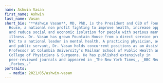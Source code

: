 ```yaml
---
name: Ashwin Vasan
first_name: Ashwin
last_name: Vasan
short_bio: "**Ashwin Vasan**, MD, PhD, is the President and CEO of Fountain
  House, a national non profit fighting to improve health, increase opportunity
  and reduce social and economic isolation for people with serious mental
  illness. Dr. Vasan has grown Fountain House from a direct service provider in
  NYC to a national leader in mental health. A practicing physician, academic,
  and public servant, Dr. Vasan holds concurrent positions as an Assistant
  Professor at Columbia University’s Mailman School of Public Health and Vagelos
  College of Physicians & Surgeons. He has published extensively in
  peer-reviewed journals and appeared in _The New York Times_, _BBC News_, and
  _Forbes_."
portraits:
  - media: 2021/05/ashwin-vasan
---
```

